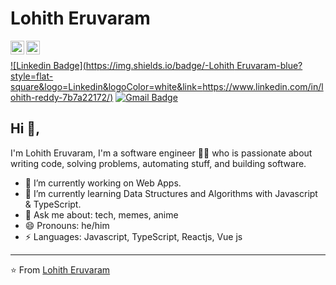 # Lohith Eruvaram  

<a href="https://www.linkedin.com/in/lohith-reddy-7b7a22172/">
  <img align="left" alt="Lohith Linkdein" width="22px" src="https://cdn.jsdelivr.net/npm/simple-icons@v3/icons/linkedin.svg" />
</a>
<a href="https://github.com/lohith-3">
  <img align="left" alt="Lohith Github" width="22px" src="https://cdn.jsdelivr.net/npm/simple-icons@v3/icons/github.svg" />
</a>
<br />

[![Linkedin Badge](https://img.shields.io/badge/-Lohith Eruvaram-blue?style=flat-square&logo=Linkedin&logoColor=white&link=https://www.linkedin.com/in/lohith-reddy-7b7a22172/)](https://www.linkedin.com/in/lohith-reddy-7b7a22172/) [![Gmail Badge](https://img.shields.io/badge/-lohithreddy.e@gmail.com-c14438?style=flat-square&logo=Gmail&logoColor=white&link=mailto:lohithreddy.e@gmail.com)](mailto:lohithreddy.e@gmail.com)

## Hi 👋, 
I'm Lohith Eruvaram, I'm a software engineer 👨‍💻 who is passionate about writing code, solving problems, automating stuff, and building software.

- 🔭 I’m currently working on Web Apps.
- 🌱 I’m currently learning Data Structures and Algorithms with Javascript & TypeScript.
- 💬 Ask me about: tech, memes, anime
- 😄 Pronouns: he/him
- ⚡ Languages: Javascript, TypeScript, Reactjs, Vue js

---
⭐️ From [Lohith Eruvaram](https://github.com/lohith-3)

